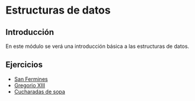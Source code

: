 # Estructuras de datos

## Introducción

En este módulo se verá una introducción básica a las estructuras de datos.

## Ejercicios

- [San Fermines](https://aceptaelreto.com/problem/statement.php?id=149)
- [Gregorio XIII](https://aceptaelreto.com/problem/statement.php?id=355)
- [Cucharadas de sopa](https://aceptaelreto.com/problem/statement.php?id=577)
